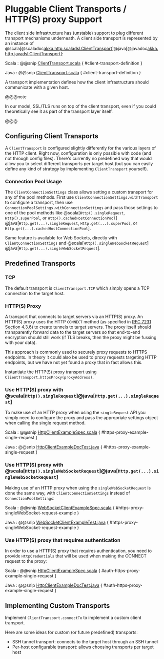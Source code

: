 # Pluggable Client Transports / HTTP(S) proxy Support

The client side infrastructure has (unstable) support to plug different transport mechanisms underneath. A client side
transport is represented by an instance of
@scala[@scaladoc[akka.http.scaladsl.ClientTransport](akka.http.scaladsl.ClientTransport)]@java[@javadoc[akka.http.javadsl.ClientTransport](akka.http.javadsl.ClientTransport)]:

Scala
:  @@snip [ClientTransport.scala]($akka-http$/akka-http-core/src/main/scala/akka/http/scaladsl/ClientTransport.scala) { #client-transport-definition }

Java
:  @@snip [ClientTransport.scala]($akka-http$/akka-http-core/src/main/scala/akka/http/javadsl/ClientTransport.scala) { #client-transport-definition }

A transport implementation defines how the client infrastructure should communicate with a given host.

@@@note

In our model, SSL/TLS runs on top of the client transport, even if you could theoretically see it as part of the
transport layer itself.

@@@

## Configuring Client Transports

A `ClientTransport` is configured slightly differently for the various layers of the HTTP client.
Right now, configuration is only possible with code (and not through config files). There's currently no
predefined way that would allow you to select different transports per target host (but you can easily define any kind
of strategy by implementing `ClientTransport` yourself).

### Connection Pool Usage

The `ClientConnectionSettings` class allows setting a custom transport for any of the pool methods. First use
`ClientConnectionSettings.withTransport` to configure a transport, then use `ConnectionPoolSettings.withConnectionSettings` and
pass those settings to one of the pool methods like
@scala[`Http().singleRequest`, `Http().superPool`, or `Http().cachedHostConnectionPool`]
@java[`Http.get(...).singleRequest`, `Http.get(...).superPool`, or `Http.get(...).cachedHostConnectionPool`].

Same feature is available for Web Sockets, directly with `ClientConnectionSettings` and
@scala[`Http().singleWebSocketRequest`]
@java[`Http.get(...).singleWebSocketRequest`].

## Predefined Transports

### TCP

The default transport is `ClientTransport.TCP` which simply opens a TCP connection to the target host.

### HTTP(S) Proxy

A transport that connects to target servers via an HTTP(S) proxy. An HTTP(S) proxy uses the HTTP `CONNECT` method (as
specified in [RFC 7231 Section 4.3.6](https://tools.ietf.org/html/rfc7231#section-4.3.6)) to create tunnels to target
servers. The proxy itself should transparently forward data to the target servers so that end-to-end encryption should
still work (if TLS breaks, then the proxy might be fussing with your data).

This approach is commonly used to securely proxy requests to HTTPS endpoints. In theory it could also be used to proxy
requests targeting HTTP endpoints, but we have not yet found a proxy that in fact allows this.

Instantiate the HTTP(S) proxy transport using `ClientTransport.httpsProxy(proxyAddress)`.

### Use HTTP(S) proxy with @scala[`Http().singleRequest`]@java[`Http.get(...).singleRequest`]

To make use of an HTTP proxy when using the `singleRequest` API you simply need to configure the proxy and pass
the appropriate settings object when calling the single request method.

Scala
:  @@snip [HttpClientExampleSpec.scala]($test$/scala/docs/http/scaladsl/HttpClientExampleSpec.scala) { #https-proxy-example-single-request }

Java
:  @@snip [HttpClientExampleDocTest.java]($test$/java/docs/http/javadsl/HttpClientExampleDocTest.java) { #https-proxy-example-single-request }

### Use HTTP(S) proxy with @scala[`Http().singleWebSocketRequest`]@java[`Http.get(...).singleWebSocketRequest`]

Making use of an HTTP proxy when using the `singleWebSocketRequest` is done the same way, with `ClientConnectionSettings` instead of `ConnectionPoolSettings`:

Scala
:  @@snip [WebSocketClientExampleSpec.scala]($test$/scala/docs/http/scaladsl/WebSocketClientExampleSpec.scala) { #https-proxy-singleWebSocket-request-example }

Java
:  @@snip [WebSocketClientExampleTest.java]($test$/java/docs/http/javadsl/WebSocketClientExampleTest.java) { #https-proxy-singleWebSocket-request-example }

### Use HTTP(S) proxy that requires authentication

In order to use a HTTP(S) proxy that requires authentication, you need to provide `HttpCredentials` that will be used
when making the CONNECT request to the proxy:

Scala
:  @@snip [HttpClientExampleSpec.scala]($test$/scala/docs/http/scaladsl/HttpClientExampleSpec.scala) { #auth-https-proxy-example-single-request }

Java
:  @@snip [HttpClientExampleDocTest.java]($test$/java/docs/http/javadsl/HttpClientExampleDocTest.java) { #auth-https-proxy-example-single-request }



## Implementing Custom Transports

Implement `ClientTransport.connectTo` to implement a custom client transport.

Here are some ideas for custom (or future predefined) transports:

 * SSH tunnel transport: connects to the target host through an SSH tunnel
 * Per-host configurable transport: allows choosing transports per target host

